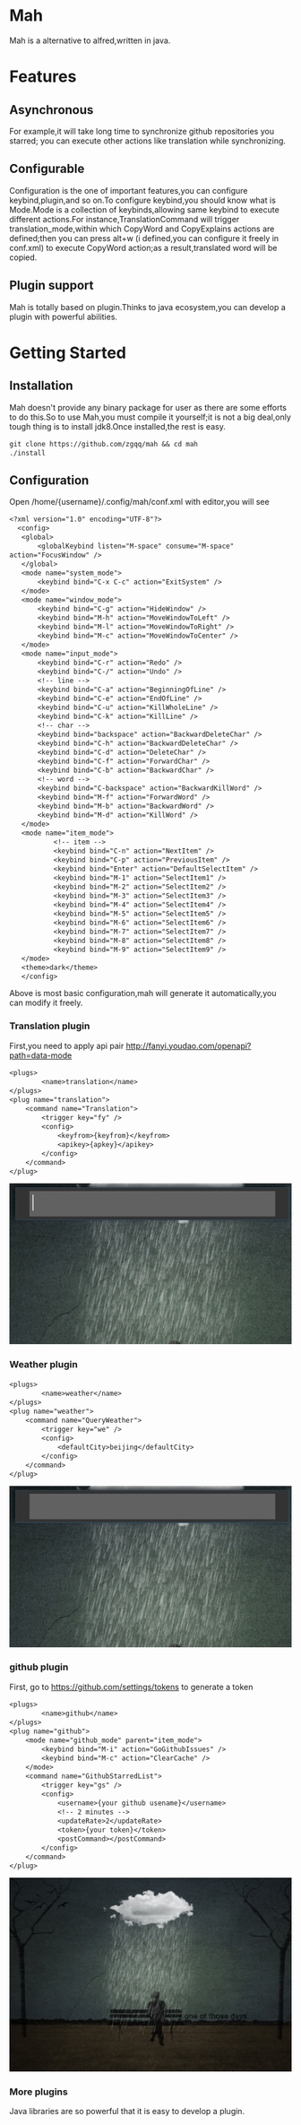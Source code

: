 # Mah
Mah is a alternative to alfred,written in java.

# Features
## Asynchronous
For example,it will take long time to synchronize github repositories you starred;
you can execute other actions like translation while synchronizing.
## Configurable
Configuration is the one of important features,you can configure keybind,plugin,and so on.To configure keybind,you should know what is Mode.Mode is a collection of keybinds,allowing same keybind to execute different actions.For instance,TranslationCommand will trigger translation_mode,within which CopyWord and CopyExplains actions are defined;then you can press alt+w (i defined,you can configure it freely in conf.xml) to execute CopyWord
 action;as a result,translated word will be copied.
## Plugin support
Mah is totally based on plugin.Thinks to java ecosystem,you can develop a plugin with powerful abilities.

# Getting Started
## Installation
Mah doesn't provide any binary package for user as there are some efforts to do this.So to use
Mah,you must compile it yourself;it is not a big deal,only tough thing is to install jdk8.Once installed,the rest is easy.

    git clone https://github.com/zgqq/mah && cd mah 
    ./install

## Configuration
Open /home/{username}/.config/mah/conf.xml with editor,you will see
   
    <?xml version="1.0" encoding="UTF-8"?>
      <config>
       <global>
           <globalKeybind listen="M-space" consume="M-space" action="FocusWindow" />
       </global>
       <mode name="system_mode">
           <keybind bind="C-x C-c" action="ExitSystem" />
       </mode>
       <mode name="window_mode">
           <keybind bind="C-g" action="HideWindow" />
           <keybind bind="M-h" action="MoveWindowToLeft" />
           <keybind bind="M-l" action="MoveWindowToRight" />
           <keybind bind="M-c" action="MoveWindowToCenter" />
       </mode>
       <mode name="input_mode">
           <keybind bind="C-r" action="Redo" />
           <keybind bind="C-/" action="Undo" />
           <!-- line -->
           <keybind bind="C-a" action="BeginningOfLine" />
           <keybind bind="C-e" action="EndOfLine" />
           <keybind bind="C-u" action="KillWholeLine" />
           <keybind bind="C-k" action="KillLine" />
           <!-- char -->
           <keybind bind="backspace" action="BackwardDeleteChar" />
           <keybind bind="C-h" action="BackwardDeleteChar" />
           <keybind bind="C-d" action="DeleteChar" />
           <keybind bind="C-f" action="ForwardChar" />
           <keybind bind="C-b" action="BackwardChar" />
           <!-- word -->
           <keybind bind="C-backspace" action="BackwardKillWord" />
           <keybind bind="M-f" action="ForwardWord" />
           <keybind bind="M-b" action="BackwardWord" />
           <keybind bind="M-d" action="KillWord" />
       </mode>
       <mode name="item_mode">
               <!-- item -->
               <keybind bind="C-n" action="NextItem" />
               <keybind bind="C-p" action="PreviousItem" />
               <keybind bind="Enter" action="DefaultSelectItem" />
               <keybind bind="M-1" action="SelectItem1" />
               <keybind bind="M-2" action="SelectItem2" />
               <keybind bind="M-3" action="SelectItem3" />
               <keybind bind="M-4" action="SelectItem4" />
               <keybind bind="M-5" action="SelectItem5" />
               <keybind bind="M-6" action="SelectItem6" />
               <keybind bind="M-7" action="SelectItem7" />
               <keybind bind="M-8" action="SelectItem8" />
               <keybind bind="M-9" action="SelectItem9" />
       </mode>
       <theme>dark</theme>
       </config>

Above is most basic configuration,mah will generate it automatically,you can modify it freely.

### Translation plugin
First,you need to apply api pair http://fanyi.youdao.com/openapi?path=data-mode

    <plugs>
            <name>translation</name>
    </plugs>
    <plug name="translation">
        <command name="Translation">
            <trigger key="fy" />
            <config>
                <keyfrom>{keyfrom}</keyfrom>
                <apikey>{apkey}</apikey>
            </config>
        </command>
    </plug>


![translation plugin](./screenshot/translation.gif "translation")

### Weather plugin
    <plugs>
            <name>weather</name>
    </plugs>
    <plug name="weather">
        <command name="QueryWeather">
            <trigger key="we" />
            <config>
                <defaultCity>beijing</defaultCity>
            </config>
        </command>
    </plug>

![weather plugin](./screenshot/weather.gif "weather")

### github plugin
First, go to https://github.com/settings/tokens to generate a token

    <plugs>
            <name>github</name>
    </plugs>
    <plug name="github">
        <mode name="github_mode" parent="item_mode">
            <keybind bind="M-i" action="GoGithubIssues" />
            <keybind bind="M-c" action="ClearCache" />
        </mode>
        <command name="GithubStarredList">
            <trigger key="gs" />
            <config>
                <username>{your github usename}</username>
                <!-- 2 minutes -->
                <updateRate>2</updateRate>
                <token>{your token}</token>
                <postCommand></postCommand>
            </config>
        </command>
    </plug>

![github plugin](./screenshot/github.gif "github")

### More plugins
Java libraries are so powerful that it is easy to develop a plugin.

